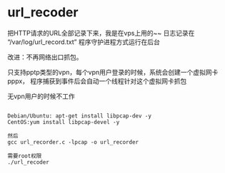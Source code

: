 url_recoder
===========

把HTTP请求的URL全部记录下来，我是在vps上用的~~
日志记录在 “/var/log/url_record.txt”
程序守护进程方式运行在后台

改进：不再网络出口抓包。

只支持pptp类型的vpn，每个vpn用户登录的时候，系统会创建一个虚拟网卡pppx，
程序捕获到事件后会自动一个线程针对这个虚拟网卡抓包

无vpn用户的时候不工作







<pre><code>
Debian/Ubuntu: apt-get install libpcap-dev -y
CentOS:yum install libpcap-devel -y

然后
gcc url_recorder.c -lpcap -o url_recorder 

需要root权限
./url_recoder 
</code></pre>
